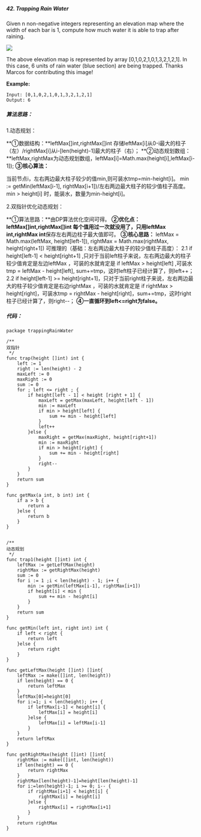 
##### 42. Trapping Rain Water
Given n non-negative integers representing an elevation map where the width of each bar is 1, compute how much water it is able to trap after raining.

![](C:\Users\xupengfei\Pictures\rainwatertrap.png)


The above elevation map is represented by array [0,1,0,2,1,0,1,3,2,1,2,1]. In this case, 6 units of rain water (blue section) are being trapped. Thanks Marcos for contributing this image!

**Example:**

```  
Input: [0,1,0,2,1,0,1,3,2,1,2,1]
Output: 6
```
##### 算法思路：  
1.动态规划：

**①数据结构：**leftMax[]int,rightMax[]int 存储leftMax[i]从0-i最大的柱子（左）/rightMax[i]从i-[len(height)-1]最大的柱子（右）；
**②动态规划数组：**leftMax,rightMax为动态规划数组，leftMax[i]=Math.max(height[i],leftMax[i-1]);
**③核心算法：**

当前节点i，左右两边最大柱子较少的值min,则可装水tmp=min-height[i]。
min := getMin(leftMax[i-1], rightMax[i+1])/左右两边最大柱子的较少值柱子高度。
min > height[i] 时，能装水，数量为min-height[i]。

2.双指针优化动态规划：

**①算法思路：**由DP算法优化空间可得。
**②优化点：**leftMax[]int,rightMax[]int 每个值用过一次就没用了，只用**leftMax int,rightMax int**保存左右两边柱子最大值即可。
**③核心思路：**
leftMax = Math.max(leftMax, height[left-1]),
rightMax = Math.max(rightMax, height[right+1])
可推理的（基础：左右两边最大柱子的较少值柱子高度）：
2.1 if height[left-1] < height[right+1] ,只对于当前left柱子来说，左右两边最大的柱子较少值肯定是左边leftMax ，可装的水就肯定是 if leftMax > height[left] ,可装水tmp =  leftMax - height[left], sum+=tmp，这时left柱子已经计算了，则left++；
2.2 if height[left-1] >= height[right+1]，只对于当前right柱子来说，左右两边最大的柱子较少值肯定是右边rightMax ，可装的水就肯定是 if rightMax > height[right]，可装水tmp = rightMax - height[right]，sum+=tmp，这时right柱子已经计算了，则right--；
**④一直循环到left<=right为false。**



##### 代码：  

```  
package trappingRainWater

/**
双指针
 */
func trap(height []int) int {
	left := 1
	right := len(height) - 2
	maxLeft := 0
	maxRight := 0
	sum := 0
	for ; left <= right ; {
		if height[left - 1] < height [right + 1] {
			maxLeft = getMax(maxLeft, height[left - 1])
			min := maxLeft
			if min > height[left] {
				sum += min - height[left]
			}
			left++
		}else {
			maxRight = getMax(maxRight, height[right+1])
			min := maxRight
			if min > height[right] {
				sum += min - height[right]
			}
			right--
		}
	}
	return sum
}

func getMax(a int, b int) int {
	if a > b {
		return a
	}else {
		return b
	}
}


/**
动态规划
 */
func trap1(height []int) int {
	leftMax := getLeftMax(height)
	rightMax := getRightMax(height)
	sum := 0
	for i := 1 ;i < len(height) - 1; i++ {
		min := getMin(leftMax[i-1], rightMax[i+1])
		if height[i] < min {
			sum += min - height[i]
		}
	}
	return sum
}

func getMin(left int, right int) int {
	if left < right {
		return left
	}else {
		return right
	}
}

func getLeftMax(height []int) []int{
	leftMax := make([]int, len(height))
	if len(height) == 0 {
		return leftMax
	}
	leftMax[0]=height[0]
	for i:=1; i < len(height); i++ {
		if leftMax[i-1] < height[i] {
			leftMax[i] = height[i]
		}else {
			leftMax[i] = leftMax[i-1]
		}
	}
	return leftMax
}

func getRightMax(height []int) []int{
	rightMax := make([]int, len(height))
	if len(height) == 0 {
		return rightMax
	}
	rightMax[len(height)-1]=height[len(height)-1]
	for i:=len(height)-1; i >= 0; i-- {
		if rightMax[i+1] < height[i] {
			rightMax[i] = height[i]
		}else {
			rightMax[i] = rightMax[i+1]
		}
	}
	return rightMax
}
```
